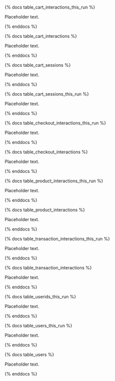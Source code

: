 {% docs table_cart_interactions_this_run %}

Placeholder text.

{% enddocs %}

{% docs table_cart_interactions %}

Placeholder text.

{% enddocs %}

{% docs table_cart_sessions %}

Placeholder text.

{% enddocs %}

{% docs table_cart_sessions_this_run %}

Placeholder text.

{% enddocs %}

{% docs table_checkout_interactions_this_run %}

Placeholder text.

{% enddocs %}

{% docs table_checkout_interactions %}

Placeholder text.

{% enddocs %}

{% docs table_product_interactions_this_run %}

Placeholder text.

{% enddocs %}

{% docs table_product_interactions %}

Placeholder text.

{% enddocs %}

{% docs table_transaction_interactions_this_run %}

Placeholder text.

{% enddocs %}


{% docs table_transaction_interactions %}

Placeholder text.

{% enddocs %}

{% docs table_userids_this_run %}

Placeholder text.

{% enddocs %}

{% docs table_users_this_run %}

Placeholder text.

{% enddocs %}

{% docs table_users %}

Placeholder text.

{% enddocs %}
